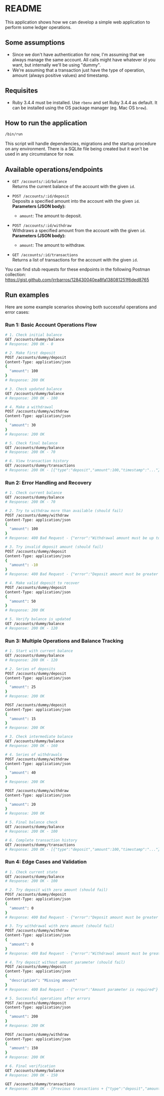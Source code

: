 # README

This application shows how we can develop a simple web application to perform some ledger operations.

## Some assumptions
- Since we don't have authentication for now, I'm assuming that we always manage the same account. All calls might have whatever id you want, but internally we'll be using "dummy".
- We're assuming that a transaction just have the type of operation, amount (always positive values) and timestamp.

## Requisites
- Ruby 3.4.4 must be installed. Use ```rbenv``` and set Ruby 3.4.4 as default. It can be installed using the OS package manager (eg. Mac OS ```brew```).

## How to run the application
```bash
/bin/run
```

This script will handle dependencies, migrations and the startup procedure on any environment. There is a SQLite file being created but it won't be used in any circumstance for now.

## Available operations/endpoints
- `GET /accounts/:id/balance`  
  Returns the current balance of the account with the given `id`.

- `POST /accounts/:id/deposit`  
  Deposits a specified amount into the account with the given `id`.  
  **Parameters (JSON body):**  
    - `amount`: The amount to deposit.

- `POST /accounts/:id/withdraw`  
  Withdraws a specified amount from the account with the given `id`.  
  **Parameters (JSON body):**  
    - `amount`: The amount to withdraw.

- `GET /accounts/:id/transactions`  
  Returns a list of transactions for the account with the given `id`.

You can find stub requests for these endpoints in the following Postman collection:  
https://gist.github.com/jrrbarros/128430040ea8fa138081251f6ded8765

## Run examples

Here are some example scenarios showing both successful operations and error cases:

### Run 1: Basic Account Operations Flow
```bash
# 1. Check initial balance
GET /accounts/dummy/balance
# Response: 200 OK - 0

# 2. Make first deposit
POST /accounts/dummy/deposit
Content-Type: application/json
{
  "amount": 100
}
# Response: 200 OK

# 3. Check updated balance
GET /accounts/dummy/balance
# Response: 200 OK - 100

# 4. Make a withdrawal
POST /accounts/dummy/withdraw
Content-Type: application/json
{
  "amount": 30
}
# Response: 200 OK

# 5. Check final balance
GET /accounts/dummy/balance
# Response: 200 OK - 70

# 6. View transaction history
GET /accounts/dummy/transactions
# Response: 200 OK - [{"type":"deposit","amount":100,"timestamp":"..."},{"type":"withdrawal","amount":30,"timestamp":"..."}]
```

### Run 2: Error Handling and Recovery
```bash
# 1. Check current balance
GET /accounts/dummy/balance
# Response: 200 OK - 70

# 2. Try to withdraw more than available (should fail)
POST /accounts/dummy/withdraw
Content-Type: application/json
{
  "amount": 100
}
# Response: 400 Bad Request - {"error":"Withdrawal amount must be up to current balance"}

# 3. Try invalid deposit amount (should fail)
POST /accounts/dummy/deposit
Content-Type: application/json
{
  "amount": -10
}
# Response: 400 Bad Request - {"error":"Deposit amount must be greater than 0"}

# 4. Make valid deposit to recover
POST /accounts/dummy/deposit
Content-Type: application/json
{
  "amount": 50
}
# Response: 200 OK

# 5. Verify balance is updated
GET /accounts/dummy/balance
# Response: 200 OK - 120
```

### Run 3: Multiple Operations and Balance Tracking
```bash
# 1. Start with current balance
GET /accounts/dummy/balance
# Response: 200 OK - 120

# 2. Series of deposits
POST /accounts/dummy/deposit
Content-Type: application/json
{
  "amount": 25
}
# Response: 200 OK

POST /accounts/dummy/deposit
Content-Type: application/json
{
  "amount": 15
}
# Response: 200 OK

# 3. Check intermediate balance
GET /accounts/dummy/balance
# Response: 200 OK - 160

# 4. Series of withdrawals
POST /accounts/dummy/withdraw
Content-Type: application/json
{
  "amount": 40
}
# Response: 200 OK

POST /accounts/dummy/withdraw
Content-Type: application/json
{
  "amount": 20
}
# Response: 200 OK

# 5. Final balance check
GET /accounts/dummy/balance
# Response: 200 OK - 100

# 6. Complete transaction history
GET /accounts/dummy/transactions
# Response: 200 OK - [{"type":"deposit","amount":100,"timestamp":"..."},{"type":"withdrawal","amount":30,"timestamp":"..."},{"type":"deposit","amount":50,"timestamp":"..."},{"type":"deposit","amount":25,"timestamp":"..."},{"type":"deposit","amount":15,"timestamp":"..."},{"type":"withdrawal","amount":40,"timestamp":"..."},{"type":"withdrawal","amount":20,"timestamp":"..."}]
```

### Run 4: Edge Cases and Validation
```bash
# 1. Check current state
GET /accounts/dummy/balance
# Response: 200 OK - 100

# 2. Try deposit with zero amount (should fail)
POST /accounts/dummy/deposit
Content-Type: application/json
{
  "amount": 0
}
# Response: 400 Bad Request - {"error":"Deposit amount must be greater than 0"}

# 3. Try withdrawal with zero amount (should fail)
POST /accounts/dummy/withdraw
Content-Type: application/json
{
  "amount": 0
}
# Response: 400 Bad Request - {"error":"Withdrawal amount must be greater than 0"}

# 4. Try deposit without amount parameter (should fail)
POST /accounts/dummy/deposit
Content-Type: application/json
{
  "description": "Missing amount"
}
# Response: 400 Bad Request - {"error":"Amount parameter is required"}

# 5. Successful operations after errors
POST /accounts/dummy/deposit
Content-Type: application/json
{
  "amount": 200
}
# Response: 200 OK

POST /accounts/dummy/withdraw
Content-Type: application/json
{
  "amount": 150
}
# Response: 200 OK

# 6. Final verification
GET /accounts/dummy/balance
# Response: 200 OK - 150

GET /accounts/dummy/transactions
# Response: 200 OK - [Previous transactions + {"type":"deposit","amount":200,"timestamp":"..."},{"type":"withdrawal","amount":150,"timestamp":"..."}]
```
